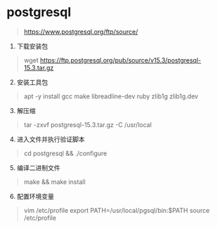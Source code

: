 # postgresql

> https://www.postgresql.org/ftp/source/

1. 下载安装包
> wget https://ftp.postgresql.org/pub/source/v15.3/postgresql-15.3.tar.gz
2. 安装工具包
> apt -y install gcc make libreadline-dev ruby zlib1g zlib1g.dev
3. 解压缩
>  tar -zxvf postgresql-15.3.tar.gz  -C /usr/local
4. 进入文件并执行验证脚本
> cd postgresql && ./configure
5. 编译二进制文件
> make && make install
6. 配置环境变量
> vim /etc/profile
> export PATH=/usr/local/pgsql/bin:$PATH
> source /etc/profile